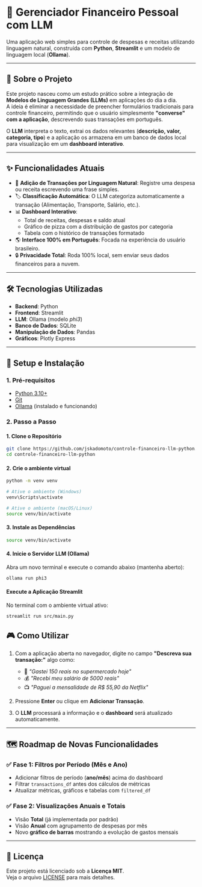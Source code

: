 # 💸 Gerenciador Financeiro Pessoal com LLM

Uma aplicação web simples para controle de despesas e receitas utilizando linguagem natural, construída com **Python**, **Streamlit** e um modelo de linguagem local (**Ollama**).

---

## 📖 Sobre o Projeto

Este projeto nasceu como um estudo prático sobre a integração de **Modelos de Linguagem Grandes (LLMs)** em aplicações do dia a dia.  
A ideia é eliminar a necessidade de preencher formulários tradicionais para controle financeiro, permitindo que o usuário simplesmente **"converse" com a aplicação**, descrevendo suas transações em português.

O **LLM** interpreta o texto, extrai os dados relevantes (**descrição, valor, categoria, tipo**) e a aplicação os armazena em um banco de dados local para visualização em um **dashboard interativo**.

---

## ✨ Funcionalidades Atuais

- 📝 **Adição de Transações por Linguagem Natural**: Registre uma despesa ou receita escrevendo uma frase simples.
- 🏷️ **Classificação Automática**: O LLM categoriza automaticamente a transação (Alimentação, Transporte, Salário, etc.).
- 📊 **Dashboard Interativo**:
  - Total de receitas, despesas e saldo atual
  - Gráfico de pizza com a distribuição de gastos por categoria
  - Tabela com o histórico de transações formatado
- 🌎 **Interface 100% em Português**: Focada na experiência do usuário brasileiro.
- 🔒 **Privacidade Total**: Roda 100% local, sem enviar seus dados financeiros para a nuvem.

---

## 🛠️ Tecnologias Utilizadas

- **Backend**: Python  
- **Frontend**: Streamlit  
- **LLM**: Ollama (modelo *phi3*)  
- **Banco de Dados**: SQLite  
- **Manipulação de Dados**: Pandas  
- **Gráficos**: Plotly Express  

---

## 🚀 Setup e Instalação

### 1. Pré-requisitos
- [Python 3.10+](https://www.python.org/downloads/)  
- [Git](https://git-scm.com/)  
- [Ollama](https://ollama.com) (instalado e funcionando)  

### 2. Passo a Passo

#### 1. Clone o Repositório
```bash
git clone https://github.com/jskadomoto/controle-financeiro-llm-python.git
cd controle-financeiro-llm-python
```

#### 2. Crie o ambiente virtual
```bash
python -m venv venv

# Ative o ambiente (Windows)
venv\Scripts\activate

# Ative o ambiente (macOS/Linux)
source venv/bin/activate
```

#### 3. Instale as Dependências
```bash
source venv/bin/activate
```

#### 4. Inicie o Servidor LLM (Ollama)
Abra um novo terminal e execute o comando abaixo (mantenha aberto):
```bash
ollama run phi3
```

#### Execute a Aplicação Streamlit
No terminal com o ambiente virtual ativo:
```bash
streamlit run src/main.py
```

## 🎮 Como Utilizar

1. Com a aplicação aberta no navegador, digite no campo **"Descreva sua transação:"** algo como:

   - 💸 *"Gastei 150 reais no supermercado hoje"*  
   - 💰 *"Recebi meu salário de 5000 reais"*  
   - 📺 *"Paguei a mensalidade de R$ 55,90 da Netflix"*  

2. Pressione **Enter** ou clique em **Adicionar Transação**.  
3. O **LLM** processará a informação e o **dashboard** será atualizado automaticamente.  

---

## 🗺️ Roadmap de Novas Funcionalidades

### ✅ Fase 1: Filtros por Período (Mês e Ano)
- Adicionar filtros de período (**ano/mês**) acima do dashboard  
- Filtrar `transactions_df` antes dos cálculos de métricas  
- Atualizar métricas, gráficos e tabelas com `filtered_df`  

### ✅ Fase 2: Visualizações Anuais e Totais
- Visão **Total** (já implementada por padrão)  
- Visão **Anual** com agrupamento de despesas por mês  
- Novo **gráfico de barras** mostrando a evolução de gastos mensais  

---

## 📄 Licença

Este projeto está licenciado sob a **Licença MIT**.  
Veja o arquivo [LICENSE](LICENSE) para mais detalhes.





